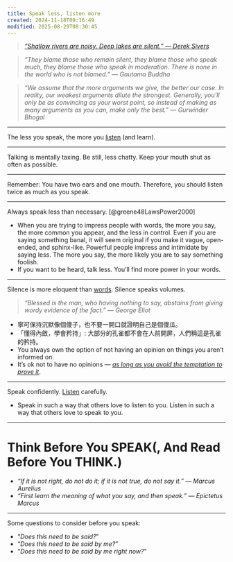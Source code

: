 ```yaml
---
title: Speak less, listen more
created: 2024-11-18T09:16:49
modified: 2025-08-29T08:30:45
---
```


> _[“Shallow rivers are noisy. Deep lakes are silent.” — Derek Sivers](https://sive.rs/h)_

> _“They blame those who remain silent, they blame those who speak much, they blame those who speak in moderation. There is none in the world who is not blamed.” — Gautama Buddha_

> _“We assume that the more arguments we give, the better our case. In reality, our weakest arguments dilute the strongest. Generally, you’ll only be as convincing as your worst point, so instead of making as many arguments as you can, make only the best.” — Gurwinder Bhogal_

---

The less you speak, the more you [listen](Active%20Listening.md) (and learn).

---

Talking is mentally taxing. Be still, less chatty. Keep your mouth shut as often as possible.

---

Remember: You have two ears and one mouth. Therefore, you should listen twice as much as you speak.

---

Always speak less than necessary. [@greene48LawsPower2000]

* When you are trying to impress people with words, the more you say, the more common you appear, and the less in control. Even if you are saying something banal, it will seem original if you make it vague, open-ended, and sphinx-like. Powerful people impress and intimidate by saying less. The more you say, the more likely you are to say something foolish.
* If you want to be heard, talk less. You’ll find more power in your words.

---

Silence is more eloquent than [words](Be%20impeccable%20with%20your%20word.md). Silence speaks volumes.

> _“Blessed is the man, who having nothing to say, abstains from giving wordy evidence of the fact.” — George Eliot_

* 寧可保持沉默像個傻子，也不要一開口就證明自己是個傻瓜。
* 「懂得內斂，學會矜持」: 大部分的孔雀都不會在人前開屏，人們稱這是孔雀的矜持。
 * You always own the option of not having an opinion on things you aren’t informed on.
* It’s ok not to have no opinions — _[as long as you avoid the temptation to prove it](abandon-your-ego.md)_.

---

Speak confidently. [Listen](Active%20Listening.md) carefully.

* Speak in such a way that others love to listen to you. Listen in such a way that others love to speak to you.

---

# Think Before You SPEAK(, And Read Before You THINK.)

* _“If it is not right, do not do it; if it is not true, do not say it.” — Marcus Aurelius_
* _“First learn the meaning of what you say, and then speak.” — Epictetus Marcus_

---

Some questions to consider before you speak:

 * “_Does this need to be said?_”
 * “_Does this need to be said by me?_”
 * “_Does this need to be said by me right now?_”
